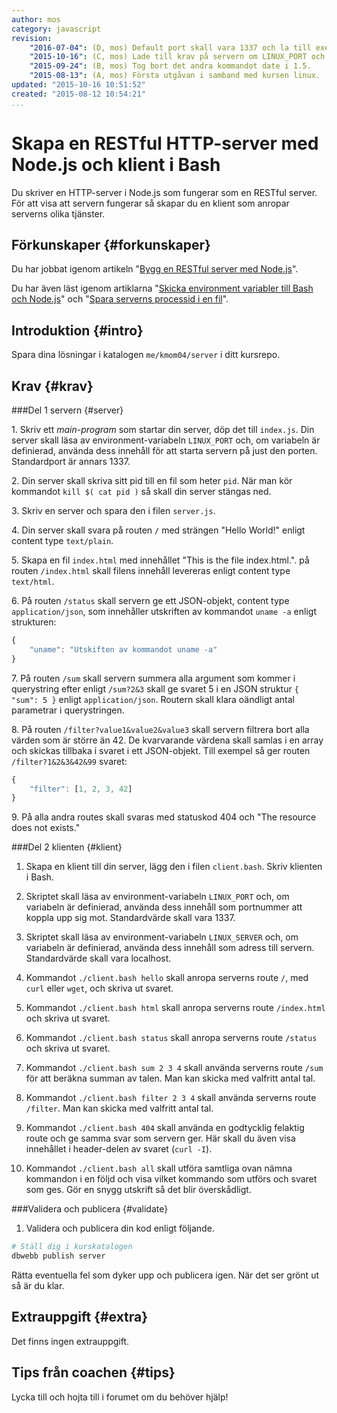 ```yaml
---
author: mos
category: javascript
revision:
    "2016-07-04": (D, mos) Default port skall vara 1337 och la till exempel om hur servern dödas med pid.
    "2015-10-16": (C, mos) Lade till krav på servern om LINUX_PORT och klienten om LINUX_PORT + LINUX_SERVER samt krav om att servern skall skriva sitt pid till fil.
    "2015-09-24": (B, mos) Tog bort det andra kommandot date i 1.5.
    "2015-08-13": (A, mos) Första utgåvan i samband med kursen linux.
updated: "2015-10-16 10:51:52"
created: "2015-08-12 10:54:21"
...
```

Skapa en RESTful HTTP-server med Node.js och klient i Bash
==================================

Du skriver en HTTP-server i Node.js som fungerar som en RESTful server. För att visa att servern fungerar så skapar du en klient som anropar serverns olika tjänster.

<!--more-->



Förkunskaper {#forkunskaper}
-----------------------

Du har jobbat igenom artikeln "[Bygg en RESTful server med Node.js](kunskap/bygg-en-restful-server-med-node-js)".

Du har även läst igenom artiklarna "[Skicka environment variabler till Bash och Node.js](kunskap/skicka-environment-variabler-till-bash-och-node-js)" och "[Spara serverns processid i en fil](kunskap/spara-serverns-processid-i-en-fil)".



Introduktion {#intro}
-----------------------

Spara dina lösningar i katalogen `me/kmom04/server` i ditt kursrepo.



Krav {#krav}
-----------------------



###Del 1 servern {#server}

1\. Skriv ett *main-program* som startar din server, döp det till `index.js`. Din server skall läsa av environment-variabeln `LINUX_PORT` och, om variabeln är definierad, använda dess innehåll för att starta servern på just den porten. Standardport är annars 1337.

2\. Din server skall skriva sitt pid till en fil som heter `pid`. När man kör kommandot `kill $( cat pid )` så skall din server stängas ned.

3\. Skriv en server och spara den i filen `server.js`.

4\. Din server skall svara på routen `/` med strängen "Hello World!" enligt content type `text/plain`.

5\. Skapa en fil `index.html` med innehållet "This is the file index.html.". på routen `/index.html` skall filens innehåll levereras enligt content type `text/html`.

6\. På routen `/status` skall servern ge ett JSON-objekt, content type `application/json`, som innehåller utskriften av kommandot `uname -a` enligt strukturen:

```javascript
{
    "uname": "Utskiften av kommandot uname -a"
}
``` 

7\. På routen `/sum` skall servern summera alla argument som kommer i querystring efter enligt `/sum?2&3` skall ge svaret 5 i en JSON struktur `{ "sum": 5 }` enligt `application/json`. Routern skall klara oändligt antal parametrar i querystringen.  

8\. På routen `/filter?value1&value2&value3` skall servern filtrera bort alla värden som är större än 42. De kvarvarande värdena skall samlas i en array och skickas tillbaka i svaret i ett JSON-objekt. Till exempel så ger routen `/filter?1&2&3&42&99` svaret:

```javascript
{
    "filter": [1, 2, 3, 42]
}
``` 

9\. På alla andra routes skall svaras med statuskod 404 och "The resource does not exists."



###Del 2 klienten {#klient}

1. Skapa en klient till din server, lägg den i filen `client.bash`. Skriv klienten i Bash. 

1. Skriptet skall läsa av environment-variabeln `LINUX_PORT` och, om variabeln är definierad, använda dess innehåll som portnummer att koppla upp sig mot. Standardvärde skall vara 1337.

1. Skriptet skall läsa av environment-variabeln `LINUX_SERVER` och, om variabeln är definierad, använda dess innehåll som adress till servern. Standardvärde skall vara localhost.

1. Kommandot `./client.bash hello` skall anropa serverns route `/`, med `curl` eller `wget`, och skriva ut svaret.

1. Kommandot `./client.bash html` skall anropa serverns route `/index.html` och skriva ut svaret.

1. Kommandot `./client.bash status` skall anropa serverns route `/status` och skriva ut svaret.

1. Kommandot `./client.bash sum 2 3 4` skall använda serverns route `/sum` för att beräkna summan av talen. Man kan skicka med valfritt antal tal.

1. Kommandot `./client.bash filter 2 3 4` skall använda serverns route `/filter`. Man kan skicka med valfritt antal tal.

1. Kommandot `./client.bash 404` skall använda en godtycklig felaktig route och ge samma svar som servern ger. Här skall du även visa innehållet i header-delen av svaret (`curl -I`).

1. Kommandot `./client.bash all` skall utföra samtliga ovan nämna kommandon i en följd och visa vilket kommando som utförs och svaret som ges. Gör en snygg utskrift så det blir överskådligt.



###Validera och publicera {#validate}

1. Validera och publicera din kod enligt följande.

```bash
# Ställ dig i kurskatalogen
dbwebb publish server
```

Rätta eventuella fel som dyker upp och publicera igen. När det ser grönt ut så är du klar. 



Extrauppgift {#extra}
-----------------------

Det finns ingen extrauppgift.



Tips från coachen {#tips}
-----------------------

Lycka till och hojta till i forumet om du behöver hjälp!
